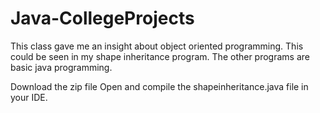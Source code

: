 # Java-CollegeProjects

This class gave me an insight about object oriented programming. This could be seen in my shape inheritance program.
The other programs are basic java programming. 

Download the zip file 
Open and compile the shapeinheritance.java file in your IDE.

